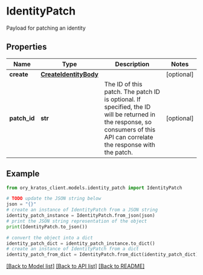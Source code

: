 # IdentityPatch

Payload for patching an identity

## Properties

Name | Type | Description | Notes
------------ | ------------- | ------------- | -------------
**create** | [**CreateIdentityBody**](CreateIdentityBody.md) |  | [optional] 
**patch_id** | **str** | The ID of this patch.  The patch ID is optional. If specified, the ID will be returned in the response, so consumers of this API can correlate the response with the patch. | [optional] 

## Example

```python
from ory_kratos_client.models.identity_patch import IdentityPatch

# TODO update the JSON string below
json = "{}"
# create an instance of IdentityPatch from a JSON string
identity_patch_instance = IdentityPatch.from_json(json)
# print the JSON string representation of the object
print(IdentityPatch.to_json())

# convert the object into a dict
identity_patch_dict = identity_patch_instance.to_dict()
# create an instance of IdentityPatch from a dict
identity_patch_from_dict = IdentityPatch.from_dict(identity_patch_dict)
```
[[Back to Model list]](../README.md#documentation-for-models) [[Back to API list]](../README.md#documentation-for-api-endpoints) [[Back to README]](../README.md)


